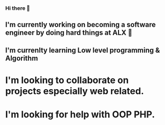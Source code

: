 ### Hi there 👋

<!--
**AlexWambui/AlexWambui** is a ✨ _special_ ✨ repository because its `README.md` (this file) appears on your GitHub profile.

Here are some ideas to get you started:

- 🔭 I’m currently working on ...
- 🌱 I’m currently learning ...
- 👯 I’m looking to collaborate on ...
- 🤔 I’m looking for help with ...
- 💬 Ask me about ...
- 📫 How to reach me: ...
- 😄 Pronouns: ...
- ⚡ Fun fact: ...
-->
## I'm currently working on becoming a software engineer by doing hard things at ALX 🙂
## I'm currenlty learning Low level programming & Algorithm
# I'm looking to collaborate on projects especially web related.
# I'm looking for help with OOP PHP.
